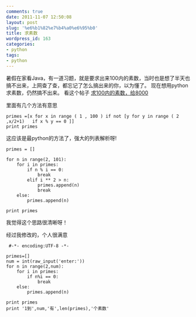 ```yaml
---
comments: true
date: 2011-11-07 12:50:08
layout: post
slug: '%e6%b1%82%e7%b4%a0%e6%95%b0'
title: 求素数
wordpress_id: 163
categories:
- python
tags:
- python
---
```


暑假在家看Java，有一道习题，就是要求出来100内的素数，当时也是想了半天也搞不出来，上网查了查，都忘记了怎么搞出来的你，以为懂了。
现在想用python求素数，仍然搞不出来。
看这个帖子
[求100内的素数，给8000](http://www.iteye.com/topic/996233)

里面有几个方法有意思

    
    
    primes =[x for x in range ( 1 , 100 ) if not [y for y in range ( 2 ,x/2+1)   if x % y == 0 ]] 
    print primes
    


这应该是最python的方法了，强大的列表解析呀!


    
    
    primes = []  
      
    for n in range(2, 101):  
        for i in primes:  
            if n % i == 0:  
                break  
            elif i ** 2 > n:  
                primes.append(n)  
                break  
        else:  
            primes.append(n)  
      
    print primes  
    


我觉得这个思路很清晰呀！


经过我修改的，个人很满意

    
    
     #-*- encoding:UTF-8 -*- 
    
    primes=[]
    num = int(raw_input('enter:'))
    for n in range(2,num):
    	for i in primes:
    		if n%i == 0:
    			break
    	else:
    		primes.append(n)
    
    print primes
    print '1到',num,'有',len(primes),'个素数'
    




